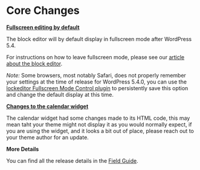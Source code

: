 # Core Changes

**[Fullscreen editing by default](https://make.wordpress.org/core/2020/03/03/fullscreen-mode-enabled-by-default-in-the-editor/)**

The block editor will by default display in fullscreen mode after WordPress 5.4.

For instructions on how to leave fullscreen mode, please see our [article about the block editor](https://wordpress.org/support/article/wordpress-editor/#how-to-switch-off-fullscreen-mode).

*Note:* Some browsers, most notably  Safari, does not properly remember your settings at the time of release for WordPress 5.4.0,
you can use the [lockeditor Fullscreen Mode Control plugin](https://wordpress.org/plugins/blockeditor-fullscreen-mode-control/) to 
persistently save this option and change the default display at this time.

**[Changes to the calendar widget](https://make.wordpress.org/core/2020/02/12/changes-related-to-calendar-widget-markup-in-wordpress-5-4/)**

The calendar widget had some changes made to its HTML code, this may mean taht your theme might not display it as you would normally expect,
if you are using the widget, and it looks a bit out of place, please reach out to your theme author for an update.

**More Details**

You can find all the release details in the [Field Guide](https://make.wordpress.org/core/2020/03/03/wordpress-5-4-field-guide/).
